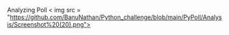 Analyzing Poll
< img src = "https://github.com/BanuNathan/Python_challenge/blob/main/PyPoll/Analysis/Screenshot%20(20).png">
